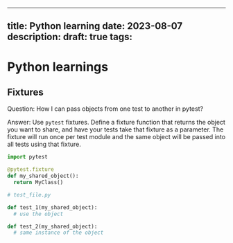 
---
title: Python learning
date: 2023-08-07
description:
draft: true
tags:
---

# Python learnings

## Fixtures

Question: How I can pass objects from one test to another in pytest?

Answer:  Use `pytest` fixtures. Define a fixture function that returns the object you want to share, and have your tests take that fixture as a parameter. The fixture will run once per test module and the same object will be passed into all tests using that fixture.

```python
import pytest

@pytest.fixture
def my_shared_object():
  return MyClass()

# test_file.py 

def test_1(my_shared_object):
  # use the object

def test_2(my_shared_object):
  # same instance of the object
```